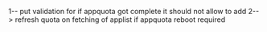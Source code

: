 1-- put validation for if appquota got complete it should not allow to add
2--> refresh quota on fetching of applist if appquota reboot required
